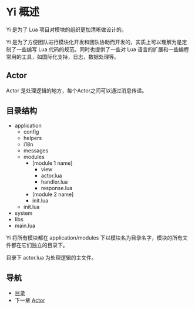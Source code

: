 # Yi 概述

Yi 是为了 Lua 项目对模块的组织更加清晰做设计的。

Yi 是为了方便团队进行模块化开发和团队协助而开发的，实质上可以理解为是定制了一些编写 Lua 代码的规范。同时也提供了一些对 Lua 语言的扩展和一些编程常用的工具，如国际化支持，日志，数据处理等。

## Actor

Actor 是处理逻辑的地方，每个Actor之间可以通过消息传递。

## 目录结构  ##

- application
	- config
	- helpers
	- i18n
	- messages
	- modules
		- [module 1 name]
			- view
			- actor.lua
			- handler.lua
			- response.lua
		- [module 2 name]
		- init.lua
	- init.lua
- system
- libs
- main.lua

Yi 将所有模块都在 application/modules 下以模块名为目录名字，模块的所有文件都在它们独立的目录下。

目录下 actor.lua 为处理逻辑的主文件。 

## 导航 ##
- [目录](00.md)
- 下一章 [Actor](02.md)